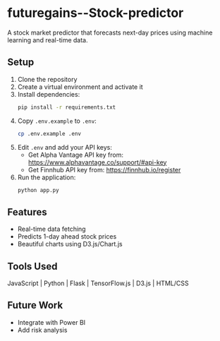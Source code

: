 # futuregains--Stock-predictor
A stock market predictor that forecasts next-day prices using machine learning and real-time data. 
## Setup

1. Clone the repository
2. Create a virtual environment and activate it
3. Install dependencies:
   ```bash
   pip install -r requirements.txt
   ```
4. Copy `.env.example` to `.env`:
   ```bash
   cp .env.example .env
   ```
5. Edit `.env` and add your API keys:
   - Get Alpha Vantage API key from: https://www.alphavantage.co/support/#api-key
   - Get Finnhub API key from: https://finnhub.io/register
6. Run the application:
   ```bash
   python app.py
   ``` 

## Features
- Real-time data fetching
- Predicts 1-day ahead stock prices
- Beautiful charts using D3.js/Chart.js

## Tools Used
JavaScript | Python | Flask | TensorFlow.js | D3.js | HTML/CSS

## Future Work
- Integrate with Power BI
- Add risk analysis
